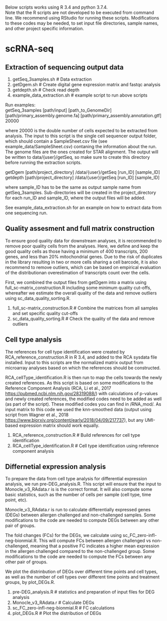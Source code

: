 Below scripts works using R 3.4 and python 3.7.4.  
Note that the R scripts are not developed to be executed from command line. We recommend using RStudio for running these scripts. Modifications to these codes may be needed, to set input file directories, sample names, and other project specific information.  

# scRNA-seq
## Extraction of sequencing output data

1. getSeq_3samples.sh # Data extraction
2. getDgem.sh # Create digital gene expression matrix and fastqc analysis
3. getdepth.sh # Check read depth
4. example_data_extraction.sh # example script to run above scripts

Run examples:  
getSeq_3samples [path/input] [path_to_GenomeDir] [path/primary_assembly.genome.fa] [path/primary_assembly.annotation.gtf] 20000 

where 20000 is the double number of cells expected to be extracted from analysis. The input to this script is the single cell sequencer output folder, which should contain a SampleSheet.csv file (see example_data/SampleSheet.csv) contaning the information about the run. The genome files are the ones created for STAR alignment. The output will be written to data/{user}/getSeq, so make sure to create this directory before running the extraction scripts. 

getDgem [path/project_directory] /data/{user}/getSeq [run_ID] [sample_ID]  
getdepth [path/project_directory] /data/{user}/getSeq [run_ID] [sample_ID]  

where sample_ID has to be the same as output sample name from getSeq_3samples. Sub-directories will be created in the project_directory for each run_ID and sample_ID, where the output files will be added. 

See example_data_extraction.sh for an example on how to extract data from one sequencing run. 

## Quality assesment and full matrix construction

To ensure good quality data for downstream analyses, it is recommended to remove poor quality cells from the analyses. Here, we define and keep the good quality cells as those having a minimum of 400 transcripts, 200 genes, and less than 20% mitochondrial genes. Due to the risk of duplicates in the library resulting in two or more cells sharing a cell barcode, it is also recommend to remove outliers, which can be based on empirical evaluation of the distributionan overestimation of transcripts count over the cells. 

First, we combined the output files from getDgem into a matrix using full_sc-matrix_construction.R including some minimum quality cut-offs, whereafter we estimate the overall quality of the data and remove outliers using sc_data_quality_sorting.R. 

1. full_sc-matrix_construction.R # Combine the matrices from all samples and set specific quality cut-offs
2. sc_data_quality_sorting.R # Check the quality of the data and remove outliers

## Cell type analysis

The references for cell type identification were created by RCA_reference_construction.R in R 3.4, and added to the RCA sysdata file installed. Input to this scripts are the normalized matrix output from microarray analyses based on which the references should be constructed.   

RCA_cellType_identification.R is then run to map the cells towards the newly created references. As this script is based on some modifications to the Reference Component Analysis (RCA, Li et al., 2017 https://pubmed.ncbi.nlm.nih.gov/28319088/) with calculations of p-values and newly created references, the modified codes need to be added as well (as part of the script). These modified codes you can find in /RNA_mod/. As input matrix to this code we used the knn-smoothed data (output using script from Wagner et al., 2018 https://www.biorxiv.org/content/early/2018/04/09/217737), but any UMI-based expression matrix should work equally.  

1. RCA_reference_construction.R # Build references for cell type identification
2. RCA_cellType_identification.R # Cell type identification using reference component analysis

## Differnetial expression analysis 

To prepare the data from cell type analysis for differential expression analysis, we run pre-DEG_analysis.R. This script will ensure that the input to Monocle_v3_RAdata.r is is the correct format. It will also compute some basic statistics, such as the number of cells per sample (cell type, time point, etc). 

Monocle_v3_RAdata.r is run to calculate differentially expressed genes (DEGs) between allergen challenged and non-challenged samples. Some modifications to the code are needed to compute DEGs between any other pair of groups.

The fold changes (FCs) for the DEGs, we calculate using sc_FC_zero-infl-neg-bionmial.R. This will compute FCs between allergen challenged vs non-challenged, meaning that a positive FC indicates a higher mean expression in the allergen challenged compared to the non-challenged group. Some modifications to the code are needed to compute the FCs between any other pair of groups.

We plot the distrinbution of DEGs over different time points and cell types, as well as the number of cell types over different time points and treatment groups, by plot_DEGs.R. 

1. pre-DEG_analysis.R # statistics and preparation of input files for DEG analysis  
2. Monocle_v3_RAdata.r # Calculate DEGs
3. sc_FC_zero-infl-neg-bionmial.R # FC calculations
4. plot_DEGs.R # Plot the distribution of DEGs
